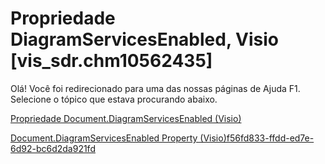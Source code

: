 
# Propriedade DiagramServicesEnabled, Visio [vis_sdr.chm10562435]

Olá! Você foi redirecionado para uma das nossas páginas de Ajuda F1. Selecione o tópico que estava procurando abaixo.

[Propriedade Document.DiagramServicesEnabled (Visio)](http://msdn.microsoft.com/library/1a492029-31c8-85bb-0843-31c0a1200055%28Office.15%29.aspx)

[Document.DiagramServicesEnabled Property (Visio)f56fd833-ffdd-ed7e-6d92-bc6d2da921fd](http://msdn.microsoft.com/library/f56fd833-ffdd-ed7e-6d92-bc6d2da921fd.aspx)

